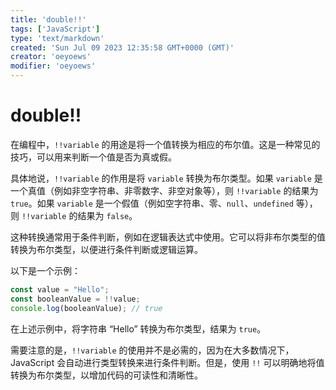 ```yaml
---
title: 'double!!'
tags: ['JavaScript']
type: 'text/markdown'
created: 'Sun Jul 09 2023 12:35:58 GMT+0000 (GMT)'
creator: 'oeyoews'
modifier: 'oeyoews'
---
```


# double!!

在编程中，`!!variable` 的用途是将一个值转换为相应的布尔值。这是一种常见的技巧，可以用来判断一个值是否为真或假。

具体地说，`!!variable` 的作用是将 `variable` 转换为布尔类型。如果 `variable` 是一个真值（例如非空字符串、非零数字、非空对象等），则 `!!variable` 的结果为 `true`。如果 `variable` 是一个假值（例如空字符串、零、`null`、`undefined` 等），则 `!!variable` 的结果为 `false`。

这种转换通常用于条件判断，例如在逻辑表达式中使用。它可以将非布尔类型的值转换为布尔类型，以便进行条件判断或逻辑运算。

以下是一个示例：

```javascript
const value = "Hello";
const booleanValue = !!value;
console.log(booleanValue); // true
```

在上述示例中，将字符串 “Hello” 转换为布尔类型，结果为 `true`。

需要注意的是，`!!variable` 的使用并不是必需的，因为在大多数情况下，JavaScript 会自动进行类型转换来进行条件判断。但是，使用 `!!` 可以明确地将值转换为布尔类型，以增加代码的可读性和清晰性。
